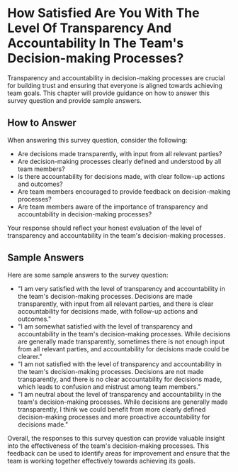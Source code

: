 How Satisfied Are You With The Level Of Transparency And Accountability In The Team's Decision-making Processes?
=======================================================================================================================================

Transparency and accountability in decision-making processes are crucial for building trust and ensuring that everyone is aligned towards achieving team goals. This chapter will provide guidance on how to answer this survey question and provide sample answers.

How to Answer
-------------

When answering this survey question, consider the following:

* Are decisions made transparently, with input from all relevant parties?
* Are decision-making processes clearly defined and understood by all team members?
* Is there accountability for decisions made, with clear follow-up actions and outcomes?
* Are team members encouraged to provide feedback on decision-making processes?
* Are team members aware of the importance of transparency and accountability in decision-making processes?

Your response should reflect your honest evaluation of the level of transparency and accountability in the team's decision-making processes.

Sample Answers
--------------

Here are some sample answers to the survey question:

* "I am very satisfied with the level of transparency and accountability in the team's decision-making processes. Decisions are made transparently, with input from all relevant parties, and there is clear accountability for decisions made, with follow-up actions and outcomes."
* "I am somewhat satisfied with the level of transparency and accountability in the team's decision-making processes. While decisions are generally made transparently, sometimes there is not enough input from all relevant parties, and accountability for decisions made could be clearer."
* "I am not satisfied with the level of transparency and accountability in the team's decision-making processes. Decisions are not made transparently, and there is no clear accountability for decisions made, which leads to confusion and mistrust among team members."
* "I am neutral about the level of transparency and accountability in the team's decision-making processes. While decisions are generally made transparently, I think we could benefit from more clearly defined decision-making processes and more proactive accountability for decisions made."

Overall, the responses to this survey question can provide valuable insight into the effectiveness of the team's decision-making processes. This feedback can be used to identify areas for improvement and ensure that the team is working together effectively towards achieving its goals.
